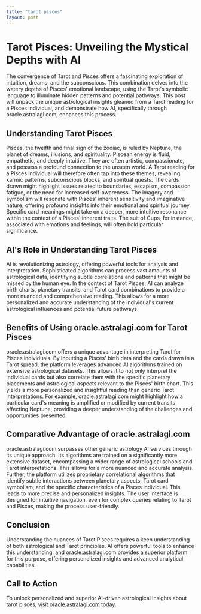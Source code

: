 ```yaml
---
title: "tarot pisces"
layout: post
---
```


# Tarot Pisces: Unveiling the Mystical Depths with AI

The convergence of Tarot and Pisces offers a fascinating exploration of intuition, dreams, and the subconscious.  This combination delves into the watery depths of Pisces' emotional landscape, using the Tarot's symbolic language to illuminate hidden patterns and potential pathways.  This post will unpack the unique astrological insights gleaned from a Tarot reading for a Pisces individual, and demonstrate how AI, specifically through oracle.astralagi.com, enhances this process.

## Understanding Tarot Pisces

Pisces, the twelfth and final sign of the zodiac, is ruled by Neptune, the planet of dreams, illusions, and spirituality.  Piscean energy is fluid, empathetic, and deeply intuitive.  They are often artistic, compassionate, and possess a profound connection to the unseen world.  A Tarot reading for a Pisces individual will therefore often tap into these themes, revealing karmic patterns, subconscious blocks, and spiritual quests.  The cards drawn might highlight issues related to boundaries, escapism, compassion fatigue, or the need for increased self-awareness.  The imagery and symbolism will resonate with Pisces' inherent sensitivity and imaginative nature, offering profound insights into their emotional and spiritual journey. Specific card meanings might take on a deeper, more intuitive resonance within the context of a Pisces' inherent traits.  The suit of Cups, for instance, associated with emotions and feelings, will often hold particular significance.


## AI's Role in Understanding Tarot Pisces

AI is revolutionizing astrology, offering powerful tools for analysis and interpretation.  Sophisticated algorithms can process vast amounts of astrological data, identifying subtle correlations and patterns that might be missed by the human eye.  In the context of Tarot Pisces, AI can analyze birth charts, planetary transits, and Tarot card combinations to provide a more nuanced and comprehensive reading.  This allows for a more personalized and accurate understanding of the individual's current astrological influences and potential future pathways.

## Benefits of Using oracle.astralagi.com for Tarot Pisces

oracle.astralagi.com offers a unique advantage in interpreting Tarot for Pisces individuals.  By inputting a Pisces' birth data and the cards drawn in a Tarot spread, the platform leverages advanced AI algorithms trained on extensive astrological datasets.  This allows it to not only interpret the individual cards but also correlate them with the specific planetary placements and astrological aspects relevant to the Pisces' birth chart.  This yields a more personalized and insightful reading than generic Tarot interpretations. For example, oracle.astralagi.com might highlight how a particular card's meaning is amplified or modified by current transits affecting Neptune, providing a deeper understanding of the challenges and opportunities presented.

## Comparative Advantage of oracle.astralagi.com

oracle.astralagi.com surpasses other generic astrology AI services through its unique approach. Its algorithms are trained on a significantly more extensive dataset, encompassing a wider range of astrological schools and Tarot interpretations. This allows for a more nuanced and accurate analysis.  Further, the platform utilizes proprietary correlational algorithms that identify subtle interactions between planetary aspects, Tarot card symbolism, and the specific characteristics of a Pisces individual. This leads to more precise and personalized insights. The user interface is designed for intuitive navigation, even for complex queries relating to Tarot and Pisces, making the process user-friendly.

## Conclusion

Understanding the nuances of Tarot Pisces requires a keen understanding of both astrological and Tarot principles.  AI offers powerful tools to enhance this understanding, and oracle.astralagi.com provides a superior platform for this purpose, offering personalized insights and advanced analytical capabilities.

## Call to Action

To unlock personalized and superior AI-driven astrological insights about tarot pisces, visit [oracle.astralagi.com](https://oracle.astralagi.com) today.